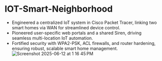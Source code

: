 # IOT-Smart-Neighborhood

- Engineered a centralized IoT system in Cisco Packet Tracer, linking two smart homes via WAN for streamlined device control.
- Pioneered user-specific web portals and a shared Siren, driving seamless multi-location IoT automation.
- Fortified security with WPA2-PSK, ACL firewalls, and router hardening, ensuring robust, scalable smart home management.
![Screenshot 2025-06-12 at 1 16 45 PM](https://github.com/user-attachments/assets/2a9f82ae-f821-412e-b43a-1f9ebcbb61ac)
